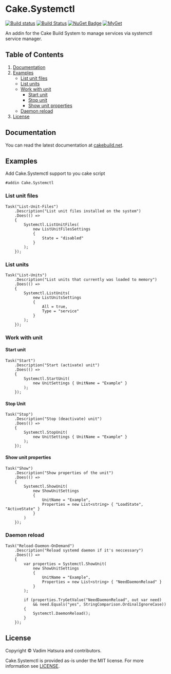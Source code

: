 # Cake.Systemctl

[![Build status](https://ci.appveyor.com/api/projects/status/c07g64c90p9frh90/branch/master?svg=true)](https://ci.appveyor.com/project/vhatsura/sourcelyzer/branch/master)
[![Build Status](https://dev.azure.com/vadimhatsura/cake.systemctl/_apis/build/status/vhatsura.Cake.Systemctl?&branchName=develop)](https://dev.azure.com/vadimhatsura/cake.systemctl/_build/latest?definitionId=1)
[![NuGet Badge](https://buildstats.info/nuget/Cake.Systemctl)](https://www.nuget.org/packages/Cake.Systemctl)
[![MyGet](https://img.shields.io/myget/cake-systemctl/vpre/Cake.Systemctl.svg?label=myget)](https://www.myget.org/gallery/cake-systemctl)

An addin for the Cake Build System to manage services via systemctl service manager.

## Table of Contents

1. [Documentation](https://github.com/vhatsura/Cake.Systemctl#documentation)
2. [Examples](https://github.com/vhatsura/Cake.Systemctl#examples)
    - [List unit files](https://github.com/vhatsura/Cake.Systemctl#list-unit-files)
    - [List units](https://github.com/vhatsura/Cake.Systemctl#list-units)
    - [Work with unit](https://github.com/vhatsura/Cake.Systemctl#work-with-unit)
        - [Start unit](https://github.com/vhatsura/Cake.Systemctl#start-unit)
        - [Stop unit](https://github.com/vhatsura/Cake.Systemctl#stop-unit)
        - [Show unit properties](https://github.com/vhatsura/Cake.Systemctl#show-unit-properties)
    - [Daemon reload](https://github.com/vhatsura/Cake.Systemctl#daemon-reload)
3. [License](https://github.com/vhatsura/Cake.Systemctl#license)

## Documentation

You can read the latest documentation at [cakebuild.net](https://cakebuild.net/dsl/systemctl).

## Examples

Add Cake.Systemctl support to you cake script

```cake
#addin Cake.Systemctl
```

### List unit files

```cake
Task("List-Unit-Files")
    .Description("List unit files installed on the system")
    .Does(() =>
    {
        Systemctl.ListUnitFiles(
            new ListUnitFilesSettings
            {
                State = "disabled"
            }
        );
    });
```

### List units

```cake
Task("List-Units")
    .Description("List units that currently was loaded to memory")
    .Does(() =>
    {
        Systemctl.ListUnits(
            new ListUnitsSettings
            {
                All = true,
                Type = "service"
            }
        );
    });
```

### Work with unit

#### Start unit

```cake
Task("Start")
    .Description("Start (activate) unit")
    .Does(() =>
    {
        Systemctl.StartUnit(
            new UnitSettings { UnitName = "Example" }
        );
    });
```

#### Stop Unit

```cake
Task("Stop")
    .Description("Stop (deactivate) unit")
    .Does(() =>
    {
        Systemctl.StopUnit(
            new UnitSettings { UnitName = "Example" }
        );
    });
```

#### Show unit properties

```cake
Task("Show")
    .Description("Show properties of the unit")
    .Does(() =>
    {
        Systemctl.ShowUnit(
            new ShowUnitSettings
            {
                UnitName = "Example",
                Properties = new List<string> { "LoadState", "ActiveState" }
            }
        )
    });
```

### Daemon reload

```cake
Task("Reload-Daemon-OnDemand")
    .Description("Reload systemd daemon if it's neccessary")
    .Does(() =>
    {
        var properties = Systemctl.ShowUnit(
            new ShowUnitSettings
            {
                UnitName = "Example",
                Properties = new List<string> { "NeedDaemonReload" }
            }
        );

        if (properties.TryGetValue("NeedDaemonReload", out var need)
            && need.Equals("yes", StringComparison.OrdinalIgnoreCase))
        {
            Systemctl.DaemonReload();
        }
    });
```

## License

Copyright © Vadim Hatsura and contributors.

Cake.Systemctl is provided as-is under the MIT license. For more information see [LICENSE](https://github.com/vhatsura/Cake.Systemctl/blob/master/LICENSE).
